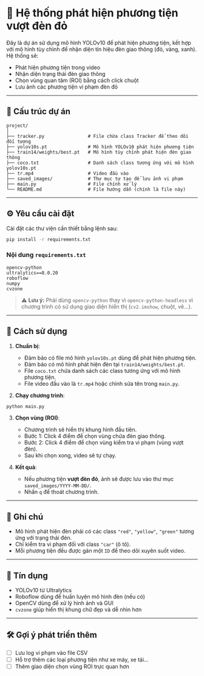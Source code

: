 # 🚦 Hệ thống phát hiện phương tiện vượt đèn đỏ

Đây là dự án sử dụng mô hình YOLOv10 để phát hiện phương tiện, kết hợp với mô hình tùy chỉnh để nhận diện tín hiệu đèn giao thông (đỏ, vàng, xanh). Hệ thống sẽ:

- Phát hiện phương tiện trong video
- Nhận diện trạng thái đèn giao thông
- Chọn vùng quan tâm (ROI) bằng cách click chuột
- Lưu ảnh các phương tiện vi phạm đèn đỏ

---

## 📁 Cấu trúc dự án

```
project/
│
├── tracker.py                # File chứa class Tracker để theo dõi đối tượng
├── yolov10s.pt               # Mô hình YOLOv10 phát hiện phương tiện
├── train14/weights/best.pt   # Mô hình tùy chỉnh phát hiện đèn giao thông
├── coco.txt                  # Danh sách class tương ứng với mô hình yolov10s.pt
├── tr.mp4                    # Video đầu vào
├── saved_images/             # Thư mục tự tạo để lưu ảnh vi phạm
├── main.py                   # File chính xử lý
└── README.md                 # File hướng dẫn (chính là file này)
```

---

## ⚙️ Yêu cầu cài đặt

Cài đặt các thư viện cần thiết bằng lệnh sau:

```bash
pip install -r requirements.txt
```

### Nội dung `requirements.txt`

```
opencv-python
ultralytics==8.0.20
roboflow
numpy
cvzone
```

> ⚠️ **Lưu ý:** Phải dùng `opencv-python` thay vì `opencv-python-headless` vì chương trình có sử dụng giao diện hiển thị (`cv2.imshow`, chuột, vẽ...).

---

## 🚀 Cách sử dụng

1. **Chuẩn bị**:
   - Đảm bảo có file mô hình `yolov10s.pt` dùng để phát hiện phương tiện.
   - Đảm bảo có mô hình phát hiện đèn tại `train14/weights/best.pt`.
   - File `coco.txt` chứa danh sách các class tương ứng với mô hình phương tiện.
   - File video đầu vào là `tr.mp4` hoặc chỉnh sửa tên trong `main.py`.

2. **Chạy chương trình**:

```bash
python main.py
```

3. **Chọn vùng (ROI)**:
   - Chương trình sẽ hiển thị khung hình đầu tiên.
   - Bước 1: Click 4 điểm để chọn vùng chứa đèn giao thông.
   - Bước 2: Click 4 điểm để chọn vùng kiểm tra vi phạm (vùng vượt đèn).
   - Sau khi chọn xong, video sẽ tự chạy.

4. **Kết quả**:
   - Nếu phương tiện **vượt đèn đỏ**, ảnh sẽ được lưu vào thư mục `saved_images/YYYY-MM-DD/`.
   - Nhấn `q` để thoát chương trình.

---

## 📌 Ghi chú

- Mô hình phát hiện đèn phải có các class `"red"`, `"yellow"`, `"green"` tương ứng với trạng thái đèn.
- Chỉ kiểm tra vi phạm đối với class `"car"` (ô tô).
- Mỗi phương tiện đều được gán một `ID` để theo dõi xuyên suốt video.

---

## 🧠 Tín dụng

- YOLOv10 từ Ultralytics
- Roboflow dùng để huấn luyện mô hình đèn (nếu có)
- OpenCV dùng để xử lý hình ảnh và GUI
- `cvzone` giúp hiển thị khung chữ đẹp và dễ nhìn hơn

---

## 🛠️ Gợi ý phát triển thêm

- [ ] Lưu log vi phạm vào file CSV
- [ ] Hỗ trợ thêm các loại phương tiện như xe máy, xe tải...
- [ ] Thêm giao diện chọn vùng ROI trực quan hơn

